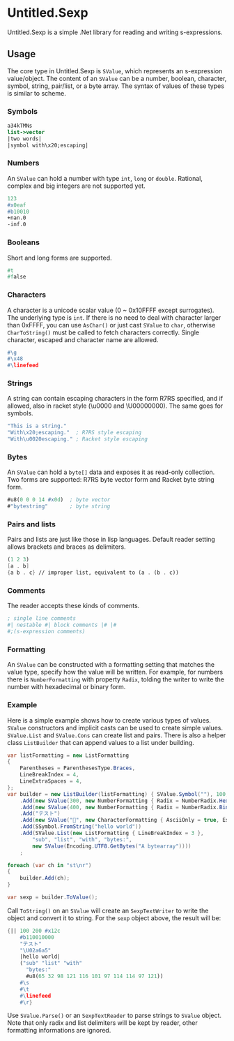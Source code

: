 # Untitled.Sexp

Untitled.Sexp is a simple .Net library for reading and writing s-expressions.

## Usage

The core type in Untitled.Sexp is ```SValue```, which represents an s-expression value/object. The content of an ```SValue``` can be a number, boolean, character, symbol, string, pair/list, or a byte array.
The syntax of values of these types is similar to scheme.

### Symbols

```scheme
a34kTMNs
list->vector
|two words|
|symbol with\x20;escaping|
```

### Numbers

An ```SValue``` can hold a number with type ```int```, ```long``` or ```double```. Rational, complex and big integers are not supported yet.

```scheme
123
#x0eaf
#b10010
+nan.0
-inf.0
```

### Booleans

Short and long forms are supported.

```scheme
#t
#false
```

### Characters

A character is a unicode scalar value (0 ~ 0x10FFFF except surrogates). The underlying type is ```int```. If there is no need to deal with character larger than 0xFFFF, you can use ```AsChar()``` or just cast ```SValue``` to ```char```, otherwise ```CharToString()``` must be called to fetch characters correctly.
Single character, escaped and character name are allowed.

```scheme
#\g
#\x48
#\linefeed
```

### Strings

A string can contain escaping characters in the form R7RS specified, and if allowed, also in racket style (\u0000 and \U00000000). The same goes for symbols.

```scheme
"This is a string."
"With\x20;escaping."  ; R7RS style escaping
"With\u0020escaping." ; Racket style escaping
```

### Bytes

An ```SValue``` can hold a ```byte[]``` data and exposes it as read-only collection. Two forms are supported: R7RS byte vector form and Racket byte string form.

```scheme
#u8(0 0 0 14 #x0d)  ; byte vector
#"bytestring"       ; byte string
```

### Pairs and lists

Pairs and lists are just like those in lisp languages. Default reader setting allows brackets and braces as delimiters.

```scheme
(1 2 3)
[a . b]
{a b . c} // improper list, equivalent to (a . (b . c))
```

### Comments

The reader accepts these kinds of comments.

```scheme
; single line comments
#| nestable #| block comments |# |#
#;(s-expression comments)
```

### Formatting

An ```SValue``` can be constructed with a formatting setting that matches the value type, specify how the value will be written. For example, for numbers there is ```NumberFormatting``` with property ```Radix```, tolding the writer to write the number with hexadecimal or binary form.

### Example

Here is a simple example shows how to create various types of values. ```SValue``` constructors and implicit casts can be used to create simple values. ```SValue.List``` and ```SValue.Cons``` can create list and pairs. There is also a helper class ```ListBuilder``` that can append values to a list under building.

```csharp
var listFormatting = new ListFormatting
{
    Parentheses = ParenthesesType.Braces,
    LineBreakIndex = 4,
    LineExtraSpaces = 4,
};
var builder = new ListBuilder(listFormatting) { SValue.Symbol(""), 100, 200 }
    .Add(new SValue(300, new NumberFormatting { Radix = NumberRadix.Hexadecimal }))
    .Add(new SValue(400, new NumberFormatting { Radix = NumberRadix.Binary }))
    .Add("テスト")
    .Add(new SValue("𪚥", new CharacterFormatting { AsciiOnly = true, Escaping = EscapingStyle.UStyle }))
    .Add(SSymbol.FromString("hello world"))
    .Add(SValue.List(new ListFormatting { LineBreakIndex = 3 },
        "sub", "list", "with", "bytes:",
        new SValue(Encoding.UTF8.GetBytes("A bytearray"))))
    ;

foreach (var ch in "st\nr")
{
    builder.Add(ch);
}

var sexp = builder.ToValue();
```

Call ```ToString()``` on an ```SValue``` will create an ```SexpTextWriter``` to write the object and convert it to string. For the ```sexp``` object above, the result will be:

```scheme
{|| 100 200 #x12c
    #b110010000
    "テスト"
    "\U02a6a5"
    |hello world|
    ("sub" "list" "with"
      "bytes:"
      #u8(65 32 98 121 116 101 97 114 114 97 121))
    #\s
    #\t
    #\linefeed
    #\r}
```

Use ```SValue.Parse()``` or an ```SexpTextReader``` to parse strings to ```SValue``` object. Note that only radix and list delimiters will be kept by reader, other formatting informations are ignored.
